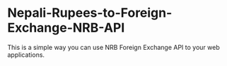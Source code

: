 # Nepali-Rupees-to-Foreign-Exchange-NRB-API
This is a simple way you can use NRB Foreign Exchange API to your web applications.
